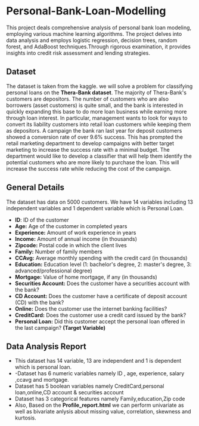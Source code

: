 # Personal-Bank-Loan-Modelling
This project deals comprehensive analysis of personal bank loan modeling, employing various machine learning algorithms. The project delves into data analysis and employs logistic regression, decision trees, random forest, and AdaBoost techniques.Through rigorous examination, it provides insights into credit risk assessment and lending strategies.
## Dataset
The dataset is taken from the kaggle. we will solve a problem for classifying personal loans on the **Thera-Bank dataset**. The majority of Thera-Bank's customers are depositors. The number of customers who are also borrowers (asset customers) is quite small, and the bank is interested in quickly expanding this base to do more loan business while earning more through loan interest. In particular, management wants to look for ways to convert its liability customers into retail loan customers while keeping them as depositors. A campaign the bank ran last year for deposit customers showed a conversion rate of over 9.6% success. This has prompted the retail marketing department to develop campaigns with better target marketing to increase the success rate with a minimal budget. The department would like to develop a classifier that will help them identify the potential customers who are more likely to purchase the loan. This will increase the success rate while reducing the cost of the campaign.

## General Details
The dataset has data on 5000 customers.
We have 14 variables including 13 independent variables and 1 dependent variable which is Personal Loan.
- **ID**: ID of the customer
- **Age:** Age of the customer in completed years
- **Experience:** Amount of work experience in years
- **Income:** Amount of annual income (in thousands)
- **Zipcode:** Postal code in which the client lives
- **Family:** Number of family members
- **CCAvg:** Average monthly spending with the credit card (in thousands)
- **Education:** Education level (1: bachelor's degree, 2: master's degree, 3: advanced/professional degree)
- **Mortgage:** Value of home mortgage, if any (in thousands)
- **Securities Account:** Does the customer have a securities account with the bank?
- **CD Account:** Does the customer have a certificate of deposit account (CD) with the bank?
- **Online:** Does the customer use the internet banking facilities?
- **CreditCard:** Does the customer use a credit card issued by the bank?
- **Personal Loan:** Did this customer accept the personal loan offered in the last campaign? **(Target Variable)**

## Data Analysis Report
- This dataset has 14 variable, 13 are independent and 1 is dependent which is personal loan.
- -Dataset has 6 numeric variables namely ID , age, experience, salary ,ccavg and mortgage.
- Dataset has 5 boolean variables namely CreditCard,personal loan,online,CD account & securities account
- Dataset has 3 categorical features namely Family,education,Zip code
- Also, Based on the **Profile_report.html** we can perform univariate as well as bivariate anlysis about missing value, correlation, skewness and kurtosis.





